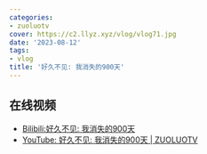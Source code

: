 ```yaml
---
categories:
- zuoluotv
cover: https://c2.llyz.xyz/vlog/vlog71.jpg
date: '2023-08-12'
tags:
- vlog
title: '好久不见: 我消失的900天'
---
```


## 在线视频

- [Bilibili:好久不见: 我消失的900天](https://www.bilibili.com/video/BV13N411S7tQ)
- [YouTube: 好久不见: 我消失的900天 | ZUOLUOTV](https://www.youtube.com/watch?v=815dd6fCPwk)
